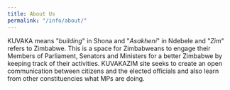 ```yaml
---
title: About Us
permalink: "/info/about/"
---
```


KUVAKA means "_building_" in Shona and "_Asakheni_" in Ndebele and "_Zim_" refers to Zimbabwe. This is a space for Zimbabweans to engage their Members of Parliament, Senators and Ministers for a better Zimbabwe by keeping track of their activities. KUVAKAZIM site seeks to create an open communication between citizens and the elected officials and also learn from other constituencies what MPs are doing.
